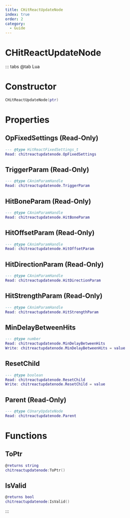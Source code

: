 ```yaml
---
title: CHitReactUpdateNode
index: true
order: 2
category:
  - Guide
---
```


# CHitReactUpdateNode

::: tabs
@tab Lua
# Constructor
```lua
CHitReactUpdateNode(ptr)
```
# Properties
## OpFixedSettings (Read-Only)
```lua
--- @type HitReactFixedSettings_t
Read: chitreactupdatenode.OpFixedSettings
```
## TriggerParam (Read-Only)
```lua
--- @type CAnimParamHandle
Read: chitreactupdatenode.TriggerParam
```
## HitBoneParam (Read-Only)
```lua
--- @type CAnimParamHandle
Read: chitreactupdatenode.HitBoneParam
```
## HitOffsetParam (Read-Only)
```lua
--- @type CAnimParamHandle
Read: chitreactupdatenode.HitOffsetParam
```
## HitDirectionParam (Read-Only)
```lua
--- @type CAnimParamHandle
Read: chitreactupdatenode.HitDirectionParam
```
## HitStrengthParam (Read-Only)
```lua
--- @type CAnimParamHandle
Read: chitreactupdatenode.HitStrengthParam
```
## MinDelayBetweenHits 
```lua
--- @type number
Read: chitreactupdatenode.MinDelayBetweenHits
Write: chitreactupdatenode.MinDelayBetweenHits = value
```
## ResetChild 
```lua
--- @type boolean
Read: chitreactupdatenode.ResetChild
Write: chitreactupdatenode.ResetChild = value
```
## Parent (Read-Only)
```lua
--- @type CUnaryUpdateNode
Read: chitreactupdatenode.Parent
```
# Functions
## ToPtr
```lua
@returns string
chitreactupdatenode:ToPtr()
```
## IsValid
```lua
@returns bool
chitreactupdatenode:IsValid()
```

:::